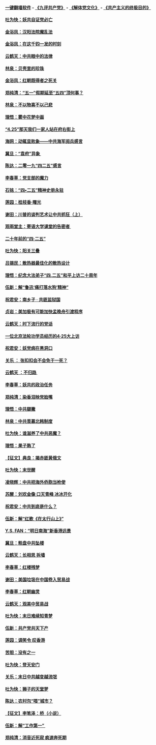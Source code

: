 #### [一键翻墙软件](https://github.com/gfw-breaker/nogfw/blob/master/README.md?t=04300938) -  [《九评共产党》](https://github.com/gfw-breaker/9ping.md?t=04300938) - [《解体党文化》](https://github.com/gfw-breaker/jtdwh.md?t=04300938) - [《共产主义的终极目的》](https://github.com/gfw-breaker/gczydzjmd.md?t=04300938)

#### [吐为快：妖共自证党必亡](../pages/nsc993/n11223109.md?t=04300938) 

#### [金浴凤：汉阳法院魔乱法](../pages/nsc993/n11222083.md?t=04300938) 

#### [金浴凤：在这千钧一发的时刻](../pages/nsc993/n11222047.md?t=04300938) 

#### [云鹤天：中共眼中的法律](../pages/nsc993/n11221943.md?t=04300938) 

#### [林泉：贝壳里的珍珠](../pages/nsc993/n11217073.md?t=04300938) 

#### [金浴凤：红朝既得者之死关](../pages/nsc993/n11217063.md?t=04300938) 

#### [郑纯清：“五一”假期延至“五四”顶何事？](../pages/nsc993/n11217000.md?t=04300938) 

#### [林泉：不以物喜不以己悲](../pages/nsc993/n11216987.md?t=04300938) 

#### [理悟：雾中花梦中画](../pages/nsc993/n11213846.md?t=04300938) 

#### [“4.25”那天我们一家人站在府右街上](../pages/nsc993/n11210435.md?t=04300938) 

#### [海网：动辄显败象——中共海军阅兵感言](../pages/nsc993/n11212147.md?t=04300938) 

#### [冀旦：“袁府”异象 ](../pages/nsc993/n11211996.md?t=04300938) 

#### [陈达：二零一九“四二五”感言](../pages/nsc993/n11211971.md?t=04300938) 

#### [李春草：党支部的魔力](../pages/nsc993/n11211722.md?t=04300938) 

#### [石铭：“四•二五”精神史册永驻](../pages/nsc993/n11210585.md?t=04300938) 

#### [莲园：桂枝香‧曙光](../pages/nsc993/n11210371.md?t=04300938) 

#### [谢田：川普的谈判艺术让中共抓狂（上）](../pages/nsc993/n11209038.md?t=04300938) 

#### [观雨堂主：寄语大学课堂的告密者 ](../pages/nsc993/n11209062.md?t=04300938) 

#### [二十年前的“四·二五”](../pages/nsc993/n11207639.md?t=04300938) 

#### [吐为快：阳关三叠](../pages/nsc993/n11207152.md?t=04300938) 

#### [吕锡民：散热器最佳化的散热设计](../pages/nsc993/n11206294.md?t=04300938) 

#### [理悟：纪念大法弟子“四.二五”和平上访二十周年](../pages/nsc993/n11206269.md?t=04300938) 

#### [伍新：解“鲁迅‘痛打落水狗’精神”](../pages/nsc993/n11206208.md?t=04300938) 

#### [祝君安：南乡子 · 共匪监狱国](../pages/nsc993/n11203831.md?t=04300938) 

#### [贞岩：美加极有可能加快孟晚舟引渡程序](../pages/nsc993/n11203705.md?t=04300938) 

#### [云鹤天：时下流行的党话](../pages/nsc993/n11203254.md?t=04300938) 

#### [一位北京法轮功学员经历的4·25大上访](../pages/nsc993/n11203160.md?t=04300938) 

#### [祝君安：妖党病在黑洞口](../pages/nsc993/n11201449.md?t=04300938) 

#### [关乐 ： 张扣扣会不会免于一死？](../pages/nsc993/n11201363.md?t=04300938) 

#### [云鹤天 ：不归路 ](../pages/nsc993/n11201359.md?t=04300938) 

#### [李春草：妖共的政治任务](../pages/nsc993/n11199926.md?t=04300938) 

#### [郑纯清：染香泪映党脸嘴](../pages/nsc993/n11199911.md?t=04300938) 

#### [理悟：中共腿撇](../pages/nsc993/n11199727.md?t=04300938) 

#### [林泉：中共羡慕北韩制度](../pages/nsc993/n11199776.md?t=04300938) 

#### [吐为快：谁滋养了中共恶魔？](../pages/nsc993/n11199706.md?t=04300938) 

#### [理悟：果子熟了](../pages/nsc993/n11196774.md?t=04300938) 

#### [【征文】典良：揭赤匪黄俄文](../pages/nsc993/n11195773.md?t=04300938) 

#### [吐为快：末世醒](../pages/nsc993/n11196757.md?t=04300938) 

#### [凌晓辉：中共把海外侨胞当枪使](../pages/nsc993/n11195270.md?t=04300938) 

#### [苏醒：刘欢金像 口天青峰 冰冰开化](../pages/nsc993/n11194046.md?t=04300938) 

#### [祝君安：中共到底是什么？](../pages/nsc993/n11193828.md?t=04300938) 

#### [伍新：解“红歌《在太行山上》”](../pages/nsc993/n11193680.md?t=04300938) 

#### [Y.S. FAN：“明日南海”新香港远景](../pages/nsc993/n11189809.md?t=04300938) 

#### [冀旦：粗盘中共坠楼](../pages/nsc993/n11188872.md?t=04300938) 

#### [云鹤天：长相思 拆墙](../pages/nsc993/n11187494.md?t=04300938) 

#### [李春草：红楼残梦](../pages/nsc993/n11187468.md?t=04300938) 

#### [谢田：美国垃圾在中国卷入贸易战](../pages/nsc993/n11184083.md?t=04300938) 

#### [李春草：红朝幽灵](../pages/nsc993/n11186717.md?t=04300938) 

#### [云鹤天：观美中贸易战](../pages/nsc993/n11184252.md?t=04300938) 

#### [吐为快：末日难续知青梦](../pages/nsc993/n11183957.md?t=04300938) 

#### [伍新：共产党共天下产](../pages/nsc993/n11183941.md?t=04300938) 

#### [莲园：调笑令 叹香港](../pages/nsc993/n11183930.md?t=04300938) 

#### [苦胆：没有之一](../pages/nsc993/n11183909.md?t=04300938) 

#### [吐为快：登天安门](../pages/nsc993/n11183895.md?t=04300938) 

#### [关乐：末日中共越变越流氓](../pages/nsc993/n11183026.md?t=04300938) 

#### [吐为快：狮子的天堂梦](../pages/nsc993/n11179854.md?t=04300938) 

#### [陈达：农村包“喂”城市？](../pages/nsc993/n11179736.md?t=04300938) 

#### [【征文】李笔泽：桥（小说）](../pages/nsc993/n11176272.md?t=04300938) 

#### [伍新：解“工作第一” ](../pages/nsc993/n11177502.md?t=04300938) 

#### [郑纯清：消音近死寂 疯速奔死期](../pages/nsc993/n11177476.md?t=04300938) 

